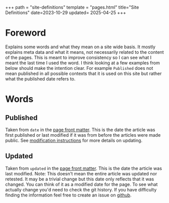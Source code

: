 +++
path = "site-definitions"
template = "pages.html"
title="Site Definitions"
date=2023-10-29
updated= 2025-04-25
+++

# Foreword

Explains some words and what they mean on a site wide basis.
It mostly explains meta data and what it means, not necessarily related to the content of the pages.
This is meant to improve consistency so I can see what I meant the last time I used the word.
I think looking at a few examples from below should make the intention clear.
For example `Published` does not mean published in all possible contexts that it is used on this site but rather what the published date refers to.

# Words

## Published

Taken from `date` in the [page front matter][page_front_matter].
This is the date the article was first published or last modified if it was from before the articles were made public.
See [modification instructions](@/misc/documentation_update.md#must-include-a-date) for more details on updating.

## Updated

Taken from `updated` in the [page front matter][page_front_matter].
This is the date the article was last modified. Note: This doesn't mean the entire article was updated nor retested.
It may be a trivial change but this date only reflects that it was changed.
You can think of it as a modified date for the page.
To see what actually change you'd need to check the git history.
If you have difficulty finding the information feel free to create an issue on [github](https://github.com/c-git/c-git.github.io/issues).

[page_front_matter]: https://www.getzola.org/documentation/content/page/#front-matter
